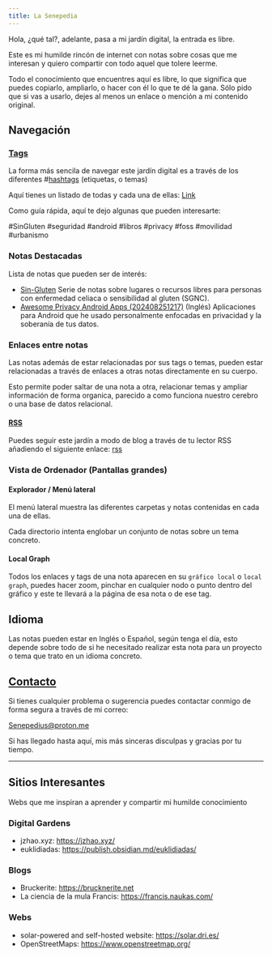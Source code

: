 ```yaml
---
title: La Senepedia
---
```

Hola, ¿qué tal?, adelante, pasa a mi jardín digital, la entrada es libre.

Este es mi humilde rincón de internet con notas sobre cosas que me interesan y quiero compartir con todo aquel que tolere leerme.

Todo el conocimiento que encuentres aquí es libre, lo que significa que puedes copiarlo, ampliarlo, o hacer con él lo que te dé la gana. Sólo pido que si vas a usarlo, dejes al menos un enlace o mención a mi contenido original.

## Navegación
### [Tags](./tags/)
La forma más sencila de navegar este jardín digital es a través de los diferentes #[hashtags](./tags/) (etiquetas, o temas)

Aquí tienes un listado de todas y cada una de ellas:
[Link](./tags/)

Como guía rápida, aquí te dejo algunas que pueden interesarte:

#SinGluten #seguridad #android #libros #privacy #foss #movilidad #urbanismo

### Notas Destacadas
Lista de notas que pueden ser de interés:

- [Sin-Gluten](Food/Sin-Gluten.md) Serie de notas sobre lugares o recursos libres para personas con enfermedad celiaca o sensibilidad al gluten (SGNC).
- [Awesome Privacy Android Apps (202408251217)](Software/Android/Awesome%20Privacy%20Android%20Apps%20(202408251217).md) (Inglés) Aplicaciones para Android que he usado personalmente enfocadas en privacidad y la soberanía de tus datos.

### Enlaces entre notas
Las notas además de estar relacionadas por sus tags o temas, pueden estar relacionadas a través de enlaces a otras notas directamente en su cuerpo.

Esto permite poder saltar de una nota a otra, relacionar temas y ampliar información de forma organica, parecido a como funciona nuestro cerebro o una base de datos relacional.

#### [RSS](index.xml)
Puedes seguir este jardín a modo de blog a través de tu lector RSS añadiendo el siguiente enlace: [rss](index.xml)

### Vista de Ordenador (Pantallas grandes)
#### Explorador / Menú lateral
El menú lateral muestra las diferentes carpetas y notas contenidas en cada una de ellas.

Cada directorio intenta englobar un conjunto de notas sobre un tema concreto.

#### Local Graph
Todos los enlaces y tags de una nota aparecen en su `gráfico local` o `local graph`, puedes hacer zoom, pinchar en cualquier nodo o punto dentro del gráfico y este te llevará a la página de esa nota o de ese tag.



## Idioma 
Las notas pueden estar en Inglés o Español, según tenga el día, esto depende sobre todo de si he necesitado realizar esta nota para un proyecto o tema que trato en un idioma concreto.

## [Contacto](Contacto.md)
Si tienes cualquier problema o sugerencia puedes contactar conmigo de forma segura a través de mi correo:

Senepedius@proton.me


Si has llegado hasta aquí, mis más sinceras disculpas y gracias por tu tiempo.


___
## Sitios Interesantes
Webs que me inspiran a aprender y compartir mi humilde conocimiento
### Digital Gardens
- jzhao.xyz: https://jzhao.xyz/
- euklidiadas: https://publish.obsidian.md/euklidiadas/

### Blogs 
- Bruckerite: https://brucknerite.net
- La ciencia de la mula Francis: https://francis.naukas.com/

### Webs
- solar-powered and self-hosted website: https://solar.dri.es/
- OpenStreetMaps: https://www.openstreetmap.org/
